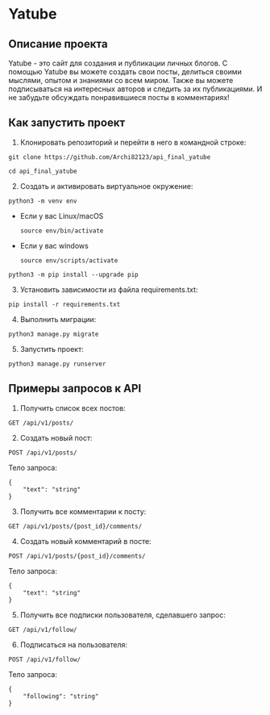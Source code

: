 # Yatube

## Описание проекта

Yatube - это сайт для создания и публикации личных блогов.
С помощью Yatube вы можете создать свои посты, делиться своими мыслями, опытом и знаниями со всем миром.
Также вы можете подписываться на интересных авторов и следить за их публикациями.
И не забудьте обсуждать понравившиеся посты в комментариях!

## Как запустить проект

1. Клонировать репозиторий и перейти в него в командной строке:

```
git clone https://github.com/Archi82123/api_final_yatube
```
```
cd api_final_yatube
```

2. Создать и активировать виртуальное окружение:

```
python3 -m venv env
```

* Если у вас Linux/macOS

    ```
    source env/bin/activate
    ```

* Если у вас windows

    ```
    source env/scripts/activate
    ```
```
python3 -m pip install --upgrade pip
```

3. Установить зависимости из файла requirements.txt:

```
pip install -r requirements.txt
```

4. Выполнить миграции:

```
python3 manage.py migrate
```

5. Запустить проект:

```
python3 manage.py runserver
```

## Примеры запросов к API

1. Получить список всех постов:

```
GET /api/v1/posts/
```

2. Создать новый пост:

```
POST /api/v1/posts/
```

Тело запроса:

```
{
    "text": "string"
}
```

3. Получить все комментарии к посту:

```
GET /api/v1/posts/{post_id}/comments/
```

4. Создать новый комментарий в посте:

```
POST /api/v1/posts/{post_id}/comments/
```

Тело запроса:

```
{
    "text": "string"
}
```

5. Получить все подписки пользователя, сделавшего запрос:

```
GET /api/v1/follow/
```

6. Подписаться на пользователя:

```
POST /api/v1/follow/
```

Тело запроса:

```
{
    "following": "string"
}
```
